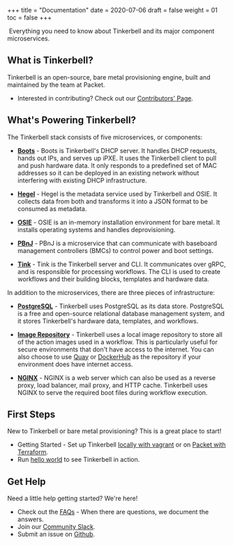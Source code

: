 +++
title = "Documentation"
date = 2020-07-06
draft = false
weight = 01
toc = false
+++

​
Everything you need to know about Tinkerbell and its major component microservices.

## What is Tinkerbell?

Tinkerbell is an open-source, bare metal provisioning engine, built and maintained by the team at Packet.

- Interested in contributing? Check out our [Contributors' Page](/contributors).

## What's Powering Tinkerbell?

The Tinkerbell stack consists of five microservices, or components:

- [**Boots**](https://github.com/tinkerbell/boots) - Boots is Tinkerbell's DHCP server. It handles DHCP requests, hands out IPs, and serves up iPXE. It uses the Tinkerbell client to pull and push hardware data. It only responds to a predefined set of MAC addresses so it can be deployed in an existing network without interfering with existing DHCP infrastructure.

- [**Hegel**](https://github.com/tinkerbell/hegel) - Hegel is the metadata service used by Tinkerbell and OSIE. It collects data from both and transforms it into a JSON format to be consumed as metadata.

- [**OSIE**](https://github.com/tinkerbell/osie) - OSIE is an in-memory installation environment for bare metal. It installs operating systems and handles deprovisioning.

- [**PBnJ**](https://github.com/tinkerbell/pbnj) - PBnJ is a microservice that can communicate with baseboard management controllers (BMCs) to control power and boot settings.

- [**Tink**](https://github.com/tinkerbell/tink) - Tink is the Tinkerbell server and CLI. It communicates over gRPC, and is responsible for processing workflows. The CLI is used to create workflows and their building blocks, templates and hardware data.

In addition to the microservices, there are three pieces of infrastructure:

- [**PostgreSQL**](https://www.postgresql.org/) - Tinkerbell uses PostgreSQL as its data store. PostgreSQL is a free and open-source relational database management system, and it stores Tinkerbell's hardware data, templates, and workflows.

- [**Image Repository**](https://hub.docker.com/_/registry) - Tinkerbell uses a local image repository to store all of the action images used in a workflow. This is particularly useful for secure environments that don't have access to the internet. You can also choose to use [Quay](https://quay.io/) or [DockerHub](https://hub.docker.com/) as the repository if your environment does have internet access.

- [**NGINX**](https://www.nginx.com/) - NGINX is a web server which can also be used as a reverse proxy, load balancer, mail proxy, and HTTP cache. Tinkerbell uses NGINX to serve the required boot files during workflow execution.

## First Steps

New to Tinkerbell or bare metal provisioning? This is a great place to start!

- Getting Started - Set up Tinkerbell [locally with vagrant](/setup/local-with-vagrant/) or on [Packet with Terraform](/setup/packet-with-terraform/).
- Run [hello world](/examples/hello-world/) to see Tinkerbell in action.​

## Get Help

Need a little help getting started? We're here!

- Check out the [FAQs](/faq) - When there are questions, we document the answers.
- Join our [Community Slack](/community-slack).
- Submit an issue on [Github](https://github.com/tinkerbell/).
